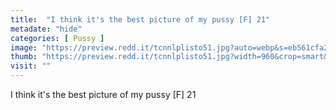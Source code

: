 ```yaml
---
title:  "I think it's the best picture of my pussy [F] 21"
metadate: "hide"
categories: [ Pussy ]
image: "https://preview.redd.it/tcnnlplisto51.jpg?auto=webp&s=eb561cfa2d8058b6fb9419c730ce882af89af68a"
thumb: "https://preview.redd.it/tcnnlplisto51.jpg?width=960&crop=smart&auto=webp&s=fbee854daee380c53cdeec0d5816dbf698ce8f36"
visit: ""
---
```

I think it's the best picture of my pussy [F] 21

